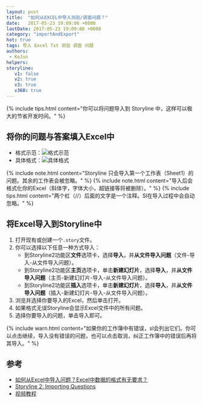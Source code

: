 ```yaml
---
layout: post
title:  "如何从EXCEL中导入测验/调查问题？"
date:   2017-05-23 19:09:06 +0800
lastDate: 2017-05-23 19:09:06 +0800
category: "importAndExport"
hot: true
tags: 导入 Excel Txt 测验 调查 问题
authors: 
 - KeJun 
helpers: 
storyline: 
   v1: false
   v2: true
   v3: true
   v360: true
---
```


{% include tips.html content="你可以将问题导入到 Storyline 中，这样可以极大的节省开发时间。" %}


## 将你的问题与答案填入Excel中

* 格式示范：![格式示范](https://ooo.0o0.ooo/2017/05/23/59241b3e414d7.png)
* 具体格式：![具体格式](https://ooo.0o0.ooo/2017/05/23/59241b3e414c9.png)

{% include note.html content="Storyline 只会导入第一个工作表（Sheet1）的问题。其余的工作表会被忽略。" %}
{% include note.html content="导入后会格式化你的Excel（斜体字，字体大小，超链接等将被删除）。" %}
{% include tips.html content="两个杠（//）后面的文字是一个注释。Sl在导入过程中会自动忽略。" %}

## 将Excel导入到Storyline中

1. 打开现有或创建一个`.story`文件。
2. 你可以选择以下任意一种方式导入：
    * 到Storyline2功能区**文件**选项卡，选择**导入**，并**从文件导入问题**（文件-导入-从文件导入问题）。
    * 到Storyline2功能区**主页**选项卡，单击**新建幻灯片**，选择**导入**，并**从文件导入问题**（主页-新建幻灯片-导入-从文件导入问题）。
    * 到Storyline2功能区**插入**选项卡，单击**新建幻灯片**，选择**导入**，并**从文件导入问题**（插入-新建幻灯片-导入-从文件导入问题）。
3. 浏览并选择你要导入的Excel，然后单击打开。
4. 如果格式无误Storyline会显示Excel文件中的所有问题。
5. 选择你要导入的问题，单击导入即可。

{% include warn.html content="如果你的工作簿中有错误，sl会列出它们。你可以点击继续，导入没有错误的问题，也可以点击取消，纠正工作簿中的错误后再将其导入。" %}

## 参考

* [如何从Excel中导入问题？Excel中数据的格式有无要求？](https://xuefeng.cloudkz.cn/topic/77/)
* [Storyline 2: Importing Questions](https://community.articulate.com/articles/importing-questions-into-articulate-storyline-2)
* [视频教程](http://7xl9dn.com1.z0.glb.clouddn.com/%E9%97%AE%E9%A2%981.mp4)
